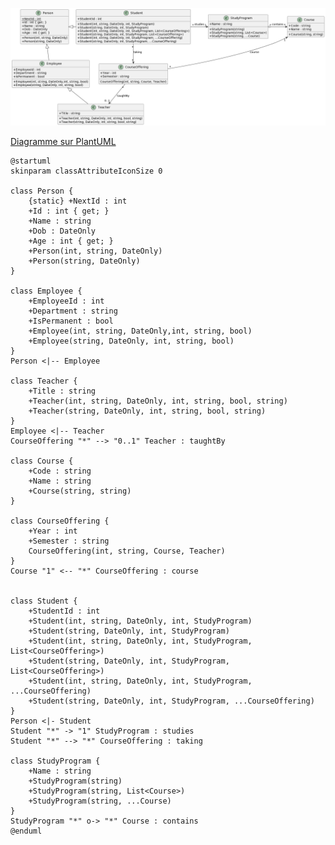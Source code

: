 ![Diagramme de classes](CollegeLib.png)

[Diagramme sur PlantUML](https://www.plantuml.com/plantuml/uml/bLDDRvj04BtlhnXnAZMWz9fQLjAu1qjL4icvzBZ64u82kz7k8DLr-UzTM1Pb78A4BsO-tfltXk76aZJKr9MmhwLwaqRMa5VIsbiYKnuQmbskrRxyYt0bH5-1HpHMApWBSB-p8w0oRs5rZtzeTuHhA1NrfLM8u0m5qdTeVVfUrkWArWrGXKzjzS5bjfBmGLKddxijS1BkntznXMJWI4Pap5e-LjlWuMVzLkaJuk1Y5M9kO8jk8rIZeWkzE-j6r5Bvoa7hYjDCgqjOjaF5S87x084fJ2kyGrZ_IzFHI_3sX39_GHEiFPLKNUvxQ64ovsQ6AERmHSXM1A5Uza0YxdHZB3uyFsFN1z7N2D9q0z5LbdsBHZFNGB8fNkZ7ATZqkE3oJX-voSaxyvXHzoYDSmOjWVitIlF-BFPOeoKqd9nZ-MfzBGbkkec3_CXvNATfRvipEFQyJuYWRa_D4HK5MKF8JZOaPzzirtDwDBemieuvR25YmQ04VfMMrjpZPl7uUPxbeh8iurGB5CsGi4yK1Z8n_FiRttJldX5rz-J24YtlTAsJvq7orJs4ws1Cvqy_WVTjWxluqmfRzcQkRrn1Pvr9wQHhPg6_R4MoL5RSe3esTVKV)

````plantuml
@startuml
skinparam classAttributeIconSize 0

class Person {
    {static} +NextId : int
    +Id : int { get; }
    +Name : string
    +Dob : DateOnly
    +Age : int { get; }
    +Person(int, string, DateOnly)
    +Person(string, DateOnly)
}

class Employee {
    +EmployeeId : int
    +Department : string
    +IsPermanent : bool
    +Employee(int, string, DateOnly,int, string, bool) 
    +Employee(string, DateOnly, int, string, bool) 
}
Person <|-- Employee

class Teacher {
    +Title : string
    +Teacher(int, string, DateOnly, int, string, bool, string)
    +Teacher(string, DateOnly, int, string, bool, string)
}
Employee <|-- Teacher
CourseOffering "*" --> "0..1" Teacher : taughtBy

class Course {
    +Code : string
    +Name : string
    +Course(string, string)
}

class CourseOffering {
    +Year : int
    +Semester : string
    CourseOffering(int, string, Course, Teacher)
}
Course "1" <-- "*" CourseOffering : course


class Student {
    +StudentId : int
    +Student(int, string, DateOnly, int, StudyProgram)
    +Student(string, DateOnly, int, StudyProgram)
    +Student(int, string, DateOnly, int, StudyProgram, List<CourseOffering>)
    +Student(string, DateOnly, int, StudyProgram, List<CourseOffering>)
    +Student(int, string, DateOnly, int, StudyProgram, ...CourseOffering)
    +Student(string, DateOnly, int, StudyProgram, ...CourseOffering)
}
Person <|- Student
Student "*" -> "1" StudyProgram : studies
Student "*" --> "*" CourseOffering : taking

class StudyProgram {
    +Name : string
    +StudyProgram(string)
    +StudyProgram(string, List<Course>)
    +StudyProgram(string, ...Course)
}
StudyProgram "*" o-> "*" Course : contains
@enduml
````